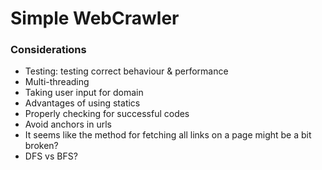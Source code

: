 # Simple WebCrawler

### Considerations
- Testing: testing correct behaviour & performance
- Multi-threading
- Taking user input for domain
- Advantages of using statics
- Properly checking for successful codes
- Avoid anchors in urls
- It seems like the method for fetching all links on a page might be a bit broken?
- DFS vs BFS?